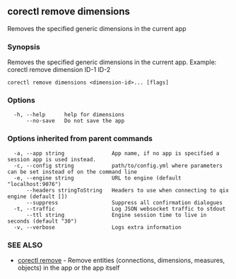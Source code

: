 ## corectl remove dimensions

Removes the specified generic dimensions in the current app

### Synopsis

Removes the specified generic dimensions in the current app. Example: corectl remove dimension ID-1 ID-2

```
corectl remove dimensions <dimension-id>... [flags]
```

### Options

```
  -h, --help      help for dimensions
      --no-save   Do not save the app
```

### Options inherited from parent commands

```
  -a, --app string               App name, if no app is specified a session app is used instead.
  -c, --config string            path/to/config.yml where parameters can be set instead of on the command line
  -e, --engine string            URL to engine (default "localhost:9076")
      --headers stringToString   Headers to use when connecting to qix engine (default [])
      --suppress                 Suppress all confirmation dialogues
  -t, --traffic                  Log JSON websocket traffic to stdout
      --ttl string               Engine session time to live in seconds (default "30")
  -v, --verbose                  Logs extra information
```

### SEE ALSO

* [corectl remove](corectl_remove.md)	 - Remove entities (connections, dimensions, measures, objects) in the app or the app itself

